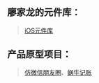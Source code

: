 ## 廖家龙的元件库：

  > [iOS元件库](https://github.com/Liao-Hexo/PM-Projects/tree/master/廖家龙的元件库/iOS元件库)

## 产品原型项目：

  > [仿微信朋友圈](https://github.com/Liao-Hexo/PM-Projects/tree/master/产品原型项目/仿微信朋友圈)、[蜗牛记账](https://github.com/Liao-Hexo/PM-Projects/tree/master/产品原型项目/蜗牛记账)
